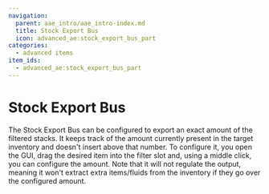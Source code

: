 ```yaml
---
navigation:
  parent: aae_intro/aae_intro-index.md
  title: Stock Export Bus
  icon: advanced_ae:stock_export_bus_part
categories:
  - advanced items
item_ids:
  - advanced_ae:stock_export_bus_part
---
```


# Stock Export Bus

<GameScene zoom="8" background="transparent">
  <ImportStructure src="../structure/cable_stock_export_bus.snbt"></ImportStructure>
</GameScene>

The Stock Export Bus can be configured to export an exact amount of the filtered stacks. It keeps track of the amount
currently present in the target inventory and doesn't insert above that number. To configure it, you open the GUI, drag
the desired item into the filter slot and, using a middle click, you can configure the amount. Note that it will not
regulate the output, meaning it won't extract extra items/fluids from the inventory if they go over the configured
amount.